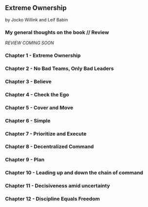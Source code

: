 ## Extreme Ownership

by Jocko Willink and Leif Babin

### My general thoughts on the book // Review
*REVIEW COMING SOON*


### Chapter 1 - Extreme Ownership
### Chapter 2 - No Bad Teams, Only Bad Leaders
### Chapter 3 - Believe
### Chapter 4 - Check the Ego
### Chapter 5 - Cover and Move
### Chapter 6 - Simple
### Chapter 7 - Prioritize and Execute
### Chapter 8 - Decentralized Command
### Chapter 9 - Plan
### Chapter 10 - Leading up and down the chain of command
### Chapter 11 - Decisiveness amid uncertainty 
### Chapter 12 - Discipline Equals Freedom
